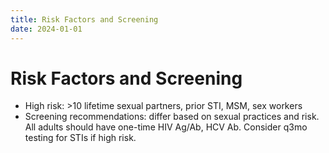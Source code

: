 ```yaml
---
title: Risk Factors and Screening
date: 2024-01-01
---
```

# Risk Factors and Screening

* High risk: >10 lifetime sexual partners, prior STI, MSM, sex workers
* Screening recommendations: differ based on sexual practices and risk. All adults should have one-time HIV Ag/Ab, HCV Ab. Consider q3mo testing for STIs if high risk.
